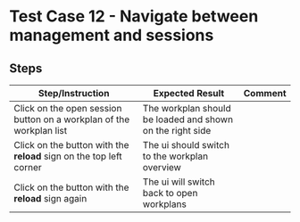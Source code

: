 # Test Case 12 - Navigate between management and sessions

## Steps

| Step/Instruction | Expected Result | Comment |
|------------------|-----------------|---------|
| Click on the open session button on a workplan of the workplan list | The workplan should be loaded and shown on the right side ||
| Click on the button with the **reload** sign on the top left corner | The ui should switch to the workplan overview ||
| Click on the button with the **reload** sign again | The ui will switch back to open workplans ||
